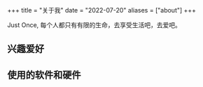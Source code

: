 +++
title = "关于我"
date = "2022-07-20"
aliases = ["about"]
+++

Just Once, 每个人都只有有限的生命，去享受生活吧，去爱吧。

## 兴趣爱好

## 使用的软件和硬件